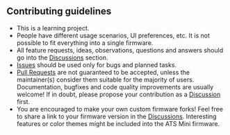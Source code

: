 ## Contributing guidelines

* This is a learning project.
* People have different usage scenarios, UI preferences, etc. It is not possible to fit everything into a single firmware.
* All feature requests, ideas, observations, questions and answers should go into the [Discussions](https://github.com/esp32-si4732/ats-mini/discussions) section.
* [Issues](https://github.com/esp32-si4732/ats-mini/issues) should be used only for bugs and planned tasks.
* [Pull Requests](https://github.com/esp32-si4732/ats-mini/pulls) are not guaranteed to be accepted, unless the maintainer(s) consider them suitable for the majority of users. Documentation, bugfixes and code quality improvements are usually welcome! If in doubt, please propose your contribution as a [Discussion](https://github.com/esp32-si4732/ats-mini/discussions) first.
* You are encouraged to make your own custom firmware forks! Feel free to share a link to your firmware version in the [Discussions](https://github.com/esp32-si4732/ats-mini/discussions). Interesting features or color themes might be included into the ATS Mini firmware.

